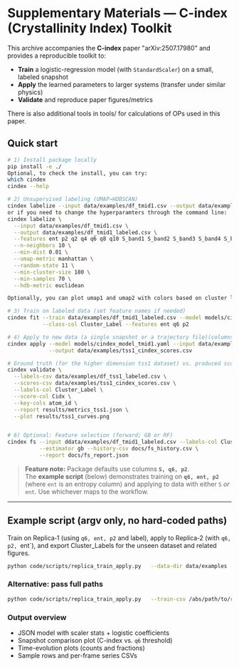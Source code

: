 # Supplementary Materials — C-index (Crystallinity Index) Toolkit

This archive accompanies the **C-index** paper "arXiv:2507.17980" and provides a reproducible toolkit to:
- **Train** a logistic-regression model (with `StandardScaler`) on a small, labeled snapshot
- **Apply** the learned parameters to larger systems (transfer under similar physics)
- **Validate** and reproduce paper figures/metrics

There is also additional tools in tools/ for calculations of OPs used in this paper. 

## Quick start
```bash
# 1) Install package locally
pip install -e ./
Optional, to check the install, you can try:
which cindex
cindex --help

# 2) Unsupervised labeling (UMAP→HDBSCAN)
cindex labelize --input data/examples/df_tmid1.csv --output data/examples/df_tmid1_labeled.csv
or if you need to change the hyperparamters through the command line:
cindex labelize \
  --input data/examples/df_tmid1.csv \
  --output data/examples/df_tmid1_labeled.csv \
  --features ent p2 q2 q4 q6 q8 q10 S_band1 S_band2 S_band3 S_band4 S_band5 S_band6 h v \
  --n-neighbors 10 \
  --min-dist 0.01 \
  --umap-metric manhattan \
  --random-state 11 \
  --min-cluster-size 180 \
  --min-samples 70 \
  --hdb-metric euclidean

Optionally, you can plot umap1 and umap2 with colors based on cluster labels (in the output file data/examples/df_tmid1_labeled.csv) to reproduce the same 2D UMAP space shown in the paper for the representative snapshot.

# 3) Train on labeled data (set feature names if needed)
cindex fit --train data/examples/df_tmid1_labeled.csv --model models/cindex_model.yaml \
           --class-col Cluster_Label --features ent q6 p2

# 4) Apply to new data (a single snapshot or a trajectory file)(columns must match features used at training)
cindex apply --model models/cindex_model_tmid1.yaml --input data/examples/df_tss1.csv \
             --output data/examples/tss1_cindex_scores.csv

# Ground truth (for the higher dimension tss1 dataset) vs. produced scores 
cindex validate \
  --labels-csv data/examples/df_tss1_labeled.csv \
  --scores-csv data/examples/tss1_cindex_scores.csv \
  --labels-col Cluster_Label \
  --score-col Cidx \
  --key-cols atom_id \
  --report results/metrics_tss1.json \
  --plot results/tss1_curves.png


# 6) Optional: Feature selection (forward; GB or RF)
cindex fs --input ddata/examples/df_tmid1_labeled.csv --labels-col Cluster_Label \
          --estimator gb --history-csv docs/fs_history.csv \
          --report docs/fs_report.json
```

> **Feature note:** Package defaults use columns **`S, q6, p2`**.  
> The **example script** (below) demonstrates training on **`q6, ent, p2`** (where `ent` is an entropy column) and
> applying to data with either `S` *or* `ent`. Use whichever maps to the workflow.

---

## Example script (argv only, no hard-coded paths)
Train on Replica‑1 (using `q6, ent, p2` and label), apply to Replica‑2 (with `q6, p2, `ent`), and export Cluster_Labels for the unseen dataset and related figures.

```bash
python code/scripts/replica_train_apply.py   --data-dir data/examples   --train replica1_labeled.csv   --apply replica2_all.csv   --model-json models/cindex_model_rep1.json   --figA-out figures/figA_snapshot_compare_cindex_vs_q6.png   --figB-out figures/figB_time_evolution_counts.png   --figBfrac-out figures/figB_time_evolution_fraction.png   --sample-csv docs/cindex_sample.csv   --series-csv docs/time_evolution_counts.csv
```

### Alternative: pass full paths
```bash
python code/scripts/replica_train_apply.py   --train-csv /abs/path/to/replica1_labeled.csv   --apply-csv /abs/path/to/replica2_all.csv   --model-json models/cindex_model_rep1.json
```

### Output overview
- JSON model with scaler stats + logistic coefficients
- Snapshot comparison plot (C-index vs. `q6` threshold)
- Time-evolution plots (counts and fractions)
- Sample rows and per-frame series CSVs
